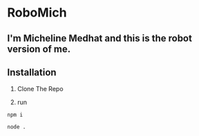 # RoboMich

## I'm Micheline Medhat and this is the robot version of me.

## Installation

1. Clone The Repo

2. run
```
npm i

node .
```